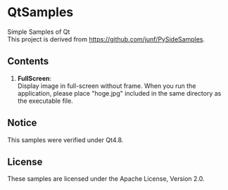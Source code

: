 QtSamples
=========

Simple Samples of Qt  
This project is derived from https://github.com/junf/PySideSamples.

Contents
--------
1. **FullScreen**:  
Display image in full-screen without frame. When you run the application, please place "hoge.jpg" included in the same directory as the executable file.

Notice
------
This samples were verified under Qt4.8.

License
-------
These samples are licensed under the Apache License, Version 2.0.

